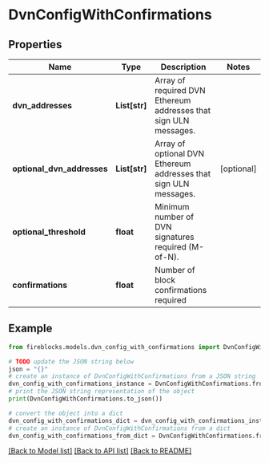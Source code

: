 # DvnConfigWithConfirmations


## Properties

Name | Type | Description | Notes
------------ | ------------- | ------------- | -------------
**dvn_addresses** | **List[str]** | Array of required DVN Ethereum addresses that sign ULN messages. | 
**optional_dvn_addresses** | **List[str]** | Array of optional DVN Ethereum addresses that sign ULN messages. | [optional] 
**optional_threshold** | **float** | Minimum number of DVN signatures required (M-of-N). | 
**confirmations** | **float** | Number of block confirmations required | 

## Example

```python
from fireblocks.models.dvn_config_with_confirmations import DvnConfigWithConfirmations

# TODO update the JSON string below
json = "{}"
# create an instance of DvnConfigWithConfirmations from a JSON string
dvn_config_with_confirmations_instance = DvnConfigWithConfirmations.from_json(json)
# print the JSON string representation of the object
print(DvnConfigWithConfirmations.to_json())

# convert the object into a dict
dvn_config_with_confirmations_dict = dvn_config_with_confirmations_instance.to_dict()
# create an instance of DvnConfigWithConfirmations from a dict
dvn_config_with_confirmations_from_dict = DvnConfigWithConfirmations.from_dict(dvn_config_with_confirmations_dict)
```
[[Back to Model list]](../README.md#documentation-for-models) [[Back to API list]](../README.md#documentation-for-api-endpoints) [[Back to README]](../README.md)


